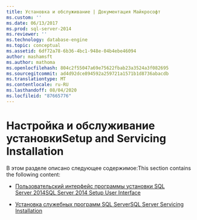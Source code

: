 ```yaml
---
title: Установка и обслуживание | Документация Майкрософт
ms.custom: ''
ms.date: 06/13/2017
ms.prod: sql-server-2014
ms.reviewer: ''
ms.technology: database-engine
ms.topic: conceptual
ms.assetid: 6df72a78-6b36-4bc1-948e-04b4ebe46094
author: mashamsft
ms.author: mathoma
ms.openlocfilehash: 804c2f55047a69e75622fbab23a3524a3f082695
ms.sourcegitcommit: ad4d92dce894592a259721a1571b1d8736abacdb
ms.translationtype: MT
ms.contentlocale: ru-RU
ms.lasthandoff: 08/04/2020
ms.locfileid: "87665776"
---
```

# <a name="setup-and-servicing-installation"></a><span data-ttu-id="a8291-102">Настройка и обслуживание установки</span><span class="sxs-lookup"><span data-stu-id="a8291-102">Setup and Servicing Installation</span></span>
  <span data-ttu-id="a8291-103">В этом разделе описано следующее содержимое:</span><span class="sxs-lookup"><span data-stu-id="a8291-103">This section contains the following content:</span></span>  
  
-   [<span data-ttu-id="a8291-104">Пользовательский интерфейс программы установки SQL Server 2014</span><span class="sxs-lookup"><span data-stu-id="a8291-104">SQL Server 2014 Setup User Interface</span></span>](../../../2014/sql-server/install/sql-server-2014-setup-user-interface.md)  
  
-   [<span data-ttu-id="a8291-105">Установка служебных программ SQL Server</span><span class="sxs-lookup"><span data-stu-id="a8291-105">SQL Server Servicing Installation</span></span>](../../../2014/sql-server/install/sql-server-servicing-installation.md)  
  
  
